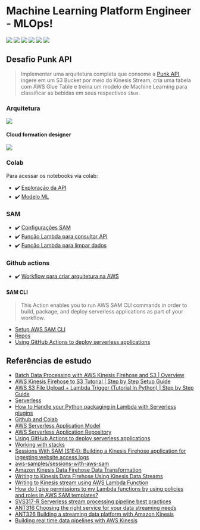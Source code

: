 # Machine Learning Platform Engineer - MLOps!

[![](https://img.shields.io/badge/Amazon_AWS-232F3E?style=for-the-badge&logo=amazon-aws&labelColor=white&logoColor=yellow&color=yellow)](https://aws.amazon.com/)
[![](https://img.shields.io/badge/serverless-layers?style=for-the-badge&logo=serverless&labelColor=white&color=red&)](https://www.serverless.com/) 
[![](https://img.shields.io/badge/Python-3776AB?style=for-the-badge&logo=python&labelColor=white)](https://www.python.org/)
[![](https://img.shields.io/badge/Colab-Google?style=for-the-badge&labelColor=white&color=orange&logo=googlecolab)](https://colab.research.google.com/)
[![](https://img.shields.io/badge/VsCode-007ACC?style=for-the-badge&labelColor=white&color=007ACC&logo=visualstudiocode&logoColor=007ACC)](https://code.visualstudio.com/)
[![](https://img.shields.io/badge/Github-181717?style=for-the-badge&labelColor=white&color=181717&logo=github&logoColor=181717)](https://code.visualstudio.com/)


## Desafio Punk API

> Implementar uma arquitetura completa que consome a [Punk API](https://punkapi.com/documentation/v2), ingere em um S3 Bucket por meio do Kinesis Stream, cria uma tabela com AWS Glue Table e treina um modelo de Machine Learning para classificar as bebidas em seus respectivos `ibus`.

### Arquitetura
<!-- Aprensentar arquitetura -->

![](https://colab.research.google.com/github/ggarciabas/mlops_aws_punkapi/blob/master/img/arquitetura_final.png)


#### Cloud formation designer 

![](https://colab.research.google.com/github/ggarciabas/mlops_aws_punkapi/blob/master/img/cloud_formation_designer.png)

### Colab

Para acessar os notebooks via colab:
- :heavy_check_mark: [Exploração da API](https://colab.research.google.com/github/ggarciabas/mlops_aws_punkapi/blob/master/notebooks/Explora_API.ipynb)
- :heavy_check_mark: [Modelo ML](https://colab.research.google.com/github/ggarciabas/mlops_aws_punkapi/blob/master/notebooks/Modelagem_Final.ipynb)


### SAM
<!-- Adicionar caminhos para os scripts -->

- :heavy_check_mark: [Configurações SAM](https://github.com/ggarciabas/mlops_aws_punkapi/blob/analise/sam-aws/sam-aws-punkapi.yml)
- :heavy_check_mark: [Função Lambda para consultar API](https://github.com/ggarciabas/mlops_aws_punkapi/blob/analise/sam-aws/punkapi_cli/app.py)
- :heavy_check_mark: [Função Lambda para limpar dados](https://github.com/ggarciabas/mlops_aws_punkapi/blob/analise/sam-aws/punkapi_clean/app.py)

### Github actions

- :heavy_check_mark: [Workflow para criar arquitetura na AWS](https://github.com/ggarciabas/mlops_aws_punkapi/blob/analise/.github/workflows/sam-pipeline.yml)

#### SAM CLI
> This Action enables you to run AWS SAM CLI commands in order to build, package, and deploy serverless applications as part of your workflow.

- [Setup AWS SAM CLI](https://github.com/marketplace/actions/setup-aws-sam-cli)
- [Repos](https://github.com/aws-actions/setup-sam)
- [Using GitHub Actions to deploy serverless applications](https://aws.amazon.com/blogs/compute/using-github-actions-to-deploy-serverless-applications/)

## Referências de estudo

- [Batch Data Processing with AWS Kinesis Firehose and S3 | Overview](https://www.youtube.com/watch?v=DPT3swb6zgI)
- [AWS Kinesis Firehose to S3 Tutorial | Step by Step Setup Guide](https://www.youtube.com/watch?v=UMKnCEgE--k&t=0s)
- [AWS S3 File Upload + Lambda Trigger (Tutorial In Python) | Step by Step Guide](https://youtu.be/H_rRlnSw_5s)
- [Serverless](https://aws.amazon.com/getting-started/deep-dive-serverless/?e=gs2020&p=gsrc)
- [How to Handle your Python packaging in Lambda with Serverless plugins](https://www.serverless.com/blog/serverless-python-packaging)
- [Github and Colab](https://colab.research.google.com/github/googlecolab/colabtools/blob/master/notebooks/colab-github-demo.ipynb#scrollTo=8QAWNjizy_3O)
- [AWS Serverless Application Model](https://aws.amazon.com/serverless/sam/)
- [AWS Serverless Application Repository](https://aws.amazon.com/serverless/serverlessrepo/)
- [Using GitHub Actions to deploy serverless applications](https://aws.amazon.com/blogs/compute/using-github-actions-to-deploy-serverless-applications/)
- [Working with stacks](https://docs.aws.amazon.com/AWSCloudFormation/latest/UserGuide/stacks.html)
- [Sessions With SAM (S1E4): Building a Kinesis Firehose application for ingesting website access logs](https://www.youtube.com/watch?v=jdTBtaxs0hA)
- [aws-samples/sessions-with-aws-sam](https://github.com/aws-samples/sessions-with-aws-sam)
- [Amazon Kinesis Data Firehose Data Transformation](https://docs.aws.amazon.com/firehose/latest/dev/data-transformation.html)
- [Writing to Kinesis Data Firehose Using Kinesis Data Streams](https://docs.aws.amazon.com/firehose/latest/dev/writing-with-kinesis-streams.html)
- [Writing to Kinesis stream using AWS Lambda Function](https://stackoverflow.com/questions/33824904/writing-to-kinesis-stream-using-aws-lambda-function)
- [How do I give permissions to my Lambda functions by using policies and roles in AWS SAM templates?](https://aws.amazon.com/premiumsupport/knowledge-center/lambda-sam-template-permissions/)
- [SVS317-R Serverless stream processing pipeline best practices](https://d1.awsstatic.com/events/reinvent/2019/REPEAT_1_Serverless_stream_processing_pipeline_best_practices_SVS317-R1.pdf)
- [ANT316 Choosing the right service for your data streaming needs](https://d1.awsstatic.com/events/reinvent/2019/Choosing_the_right_service_for_your_data_streaming_needs_ANT316.pdf)
- [ANT326 Building a streaming data platform with Amazon Kinesis](https://d1.awsstatic.com/events/reinvent/2019/REPEAT_1_Building_a_streaming_data_platform_with_Amazon_Kinesis_ANT326-R1.pdf)
- [Building real time data pipelines with AWS Kinesis](http://www.lifeisafile.com/Building-data-pipelines-with-AWS-Kinesis/)

<!-- Icons: https://simpleicons.org/ Shields: https://img.shields.io/badge-->
